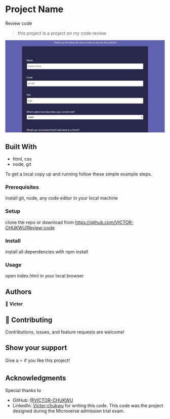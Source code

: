 

# Project Name
Review code

> this project is a project on my code review

![screenshot](screenshot.PNG)


## Built With
- html, css
- node, git

To get a local copy up and running follow these simple example steps.

### Prerequisites
install git, node, any code editor in your local machine

### Setup
clone the repo or download from https://github.com/VICTOR-CHUKWU/Review-code

### Install
install all dependencies with npm install

### Usage
open index.html in your local browser

## Authors
👤 **Victor**


## 🤝 Contributing
Contributions, issues, and feature requests are welcome!

## Show your support

Give a ⭐️ if you like this project!

## Acknowledgments

Special thanks to
- GitHub: [@VICTOR-CHUKWU](https://github.com/VICTOR-CHUKWU)
- LinkedIn: [Victor-chukwu](https://www.linkedin.com/in/victor-chukwu-95a020143)
for writing this code. This code was the project designed during the Microverse admission trial exam.
